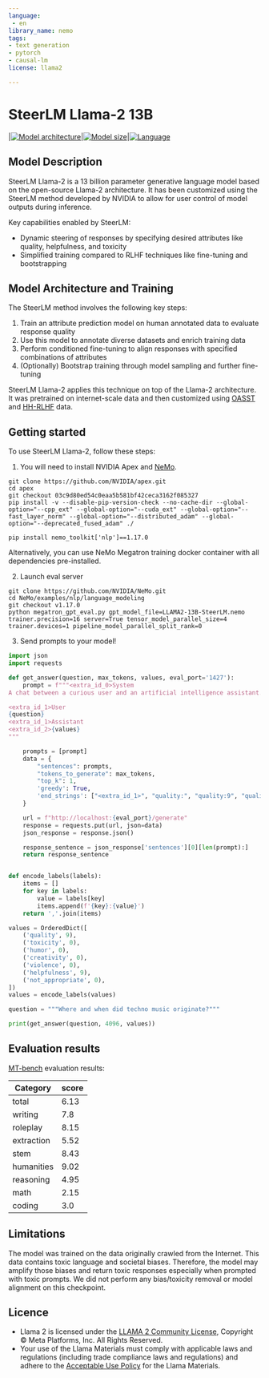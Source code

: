 ```yaml
---
language:
 - en
library_name: nemo
tags:
- text generation
- pytorch
- causal-lm
license: llama2

---
```

# SteerLM Llama-2 13B

<style>
img {
 display: inline;
}
</style>

|[![Model architecture](https://img.shields.io/badge/Model%20Arch-Transformer%20Decoder-green)](#model-architecture)|[![Model size](https://img.shields.io/badge/Params-13B-green)](#model-architecture)|[![Language](https://img.shields.io/badge/Language-Multilingual-green)](#datasets)


## Model Description

SteerLM Llama-2 is a 13 billion parameter generative language model based on the open-source Llama-2 architecture. It has been customized using the SteerLM method developed by NVIDIA to allow for user control of model outputs during inference.

Key capabilities enabled by SteerLM:

- Dynamic steering of responses by specifying desired attributes like quality, helpfulness, and toxicity
- Simplified training compared to RLHF techniques like fine-tuning and bootstrapping

## Model Architecture and Training
The SteerLM method involves the following key steps:

1. Train an attribute prediction model on human annotated data to evaluate response quality
2. Use this model to annotate diverse datasets and enrich training data
3. Perform conditioned fine-tuning to align responses with specified combinations of attributes
4. (Optionally) Bootstrap training through model sampling and further fine-tuning

SteerLM Llama-2 applies this technique on top of the Llama-2 architecture. It was pretrained on internet-scale data and then customized using [OASST](https://huggingface.co/datasets/OpenAssistant/oasst1) and [HH-RLHF](https://huggingface.co/datasets/Anthropic/hh-rlhf) data.
 

## Getting started

To use SteerLM Llama-2, follow these steps:

1. You will need to install NVIDIA Apex and [NeMo](https://github.com/NVIDIA/NeMo). 

```
git clone https://github.com/NVIDIA/apex.git
cd apex
git checkout 03c9d80ed54c0eaa5b581bf42ceca3162f085327
pip install -v --disable-pip-version-check --no-cache-dir --global-option="--cpp_ext" --global-option="--cuda_ext" --global-option="--fast_layer_norm" --global-option="--distributed_adam" --global-option="--deprecated_fused_adam" ./
```

```
pip install nemo_toolkit['nlp']==1.17.0
``` 

Alternatively, you can use NeMo Megatron training docker container with all dependencies pre-installed.

2. Launch eval server 

```
git clone https://github.com/NVIDIA/NeMo.git 
cd NeMo/examples/nlp/language_modeling
git checkout v1.17.0
python megatron_gpt_eval.py gpt_model_file=LLAMA2-13B-SteerLM.nemo trainer.precision=16 server=True tensor_model_parallel_size=4 trainer.devices=1 pipeline_model_parallel_split_rank=0
```

3. Send prompts to your model!

```python
import json
import requests

def get_answer(question, max_tokens, values, eval_port='1427'):
    prompt = f"""<extra_id_0>System
A chat between a curious user and an artificial intelligence assistant. The assistant gives helpful, detailed, and polite answers to the user's questions.

<extra_id_1>User
{question}
<extra_id_1>Assistant
<extra_id_2>{values}
"""

    prompts = [prompt]
    data = {
        "sentences": prompts,
        "tokens_to_generate": max_tokens,
        "top_k": 1,
        'greedy': True,
        'end_strings': ["<extra_id_1>", "quality:", "quality:9", "quality:0"]
    }

    url = f"http://localhost:{eval_port}/generate"
    response = requests.put(url, json=data)
    json_response = response.json()

    response_sentence = json_response['sentences'][0][len(prompt):]
    return response_sentence


def encode_labels(labels):
    items = []
    for key in labels:
        value = labels[key]
        items.append(f'{key}:{value}')
    return ','.join(items)

values = OrderedDict([
    ('quality', 9),
    ('toxicity', 0),
    ('humor', 0),
    ('creativity', 0),
    ('violence', 0),
    ('helpfulness', 9),
    ('not_appropriate', 0),
])
values = encode_labels(values)

question = """Where and when did techno music originate?"""

print(get_answer(question, 4096, values))
```


## Evaluation results

[MT-bench](https://arxiv.org/abs/2306.05685) evaluation results:

|Category | score|
|---|---|
|total|  6.13|
|writing | 7.8|
|roleplay | 8.15|
|extraction | 5.52|
|stem | 8.43|
|humanities | 9.02|
|reasoning | 4.95|
|math | 2.15|
|coding | 3.0|

## Limitations

The model was trained on the data originally crawled from the Internet. This data contains toxic language and societal biases. Therefore, the model may amplify those biases and return toxic responses especially when prompted with toxic prompts.
We did not perform any bias/toxicity removal or model alignment on this checkpoint.


## Licence

- Llama 2 is licensed under the [LLAMA 2 Community License](https://ai.meta.com/llama/license/), Copyright © Meta Platforms, Inc. All Rights Reserved.
- Your use of the Llama Materials must comply with applicable laws and regulations (including trade compliance laws and regulations) and adhere to the [Acceptable Use Policy](https://ai.meta.com/llama/use-policy) for the Llama Materials.